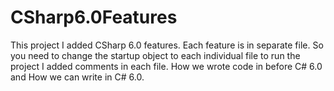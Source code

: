 # CSharp6.0Features

This project I added CSharp 6.0 features.
Each feature is in separate file. So you need to change the startup object to each individual file to run the project
I added comments in each file. How we wrote code in before C# 6.0 and How we can write in C# 6.0.
